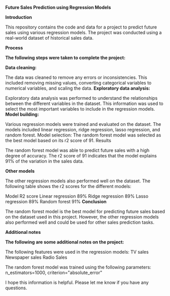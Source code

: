 **Future Sales Prediction using Regression Models**



**Introduction**




This repository contains the code and data for a project to predict future sales using various regression models. The project was conducted using a real-world dataset of historical sales data.

**Process**



**The following steps were taken to complete the project:**



**Data cleaning:**

The data was cleaned to remove any errors or inconsistencies. This included removing missing values, converting categorical variables to numerical variables, and scaling the data.
**Exploratory data analysis:**

Exploratory data analysis was performed to understand the relationships between the different variables in the dataset. This information was used to select the most important variables to include in the regression models.
**Model building:**


Various regression models were trained and evaluated on the dataset. The models included linear regression, ridge regression, lasso regression, and random forest.
Model selection: The random forest model was selected as the best model based on its r2 score of 91.
Results

The random forest model was able to predict future sales with a high degree of accuracy. The r2 score of 91 indicates that the model explains 91% of the variation in the sales data.

**Other models**


The other regression models also performed well on the dataset. The following table shows the r2 scores for the different models:

Model	R2 score
Linear regression	89%
Ridge regression	89%
Lasso regression	89%
Random forest	91%
**Conclusion**



The random forest model is the best model for predicting future sales based on the dataset used in this project. However, the other regression models also performed well and could be used for other sales prediction tasks.

**Additional notes**



**The following are some additional notes on the project:**



The following features were used in the regression models:
TV sales
Newspaper sales
Radio Sales

The random forest model was trained using the following parameters:
n_estimators=1000,
criterion="absolute_error"

I hope this information is helpful. Please let me know if you have any questions.
